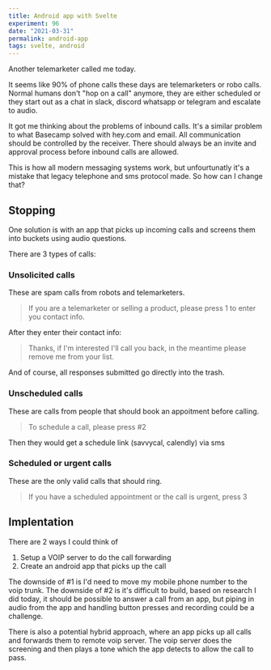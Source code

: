 ```yaml
---
title: Android app with Svelte
experiment: 96
date: "2021-03-31"
permalink: android-app
tags: svelte, android
---
```


Another telemarketer called me today.

It seems like 90% of phone calls these days are telemarketers or robo calls. Normal humans don't "hop on a call" anymore, they are either scheduled or they start out as a chat in slack, discord whatsapp or telegram and escalate to audio.

It got me thinking about the problems of inbound calls. It's a similar problem to what Basecamp solved with hey.com and email. All communication should be controlled by the receiver. There should always be an invite and approval process before inbound calls are allowed.

This is how all modern messaging systems work, but unfourtunatly it's a mistake that legacy telephone and sms protocol made. So how can I change that?

## Stopping

One solution is with an app that picks up incoming calls and screens them into buckets using audio questions.

There are 3 types of calls:

### Unsolicited calls

These are spam calls from robots and telemarketers.

> If you are a telemarketer or selling a product, please press 1 to enter you contact info.

After they enter their contact info:

> Thanks, if I'm interested I'll call you back, in the meantime please remove me from your list.

And of course, all responses submitted go directly into the trash.

### Unscheduled calls

These are calls from people that should book an appoitment before calling.

> To schedule a call, please press #2

Then they would get a schedule link (savvycal, calendly) via sms

### Scheduled or urgent calls

These are the only valid calls that should ring.

> If you have a scheduled appointment or the call is urgent, press 3


## Implentation

There are 2 ways I could think of

1. Setup a VOIP server to do the call forwarding
2. Create an android app that picks up the call

The downside of #1 is I'd need to move my mobile phone number to the voip trunk.
The downside of #2 is it's difficult to build, based on research I did today, it should be possible to answer a call from an app, but piping in audio from the app and handling button presses and recording could be a challenge.

There is also a potential hybrid approach, where an app picks up all calls and forwards them to remote voip server. The voip server does the screening and then plays a tone which the app detects to allow the call to pass.
